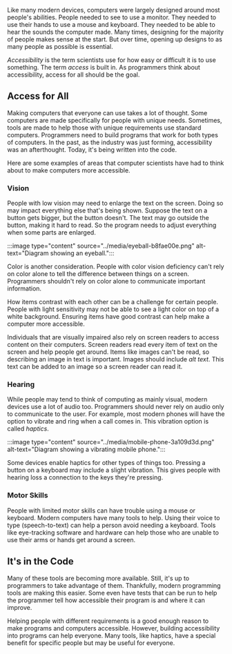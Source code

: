 Like many modern devices, computers were largely designed around most people's abilities. People needed to see to use a monitor. They needed to use their hands to use a mouse and keyboard. They needed to be able to hear the sounds the computer made. Many times, designing for the majority of people makes sense at the start. But over time, opening up designs to as many people as possible is essential.

*Accessibility* is the term scientists use for how easy or difficult it is to use something. The term *access* is built in. As programmers think about accessibility, access for all should be the goal.

## Access for All

Making computers that everyone can use takes a lot of thought. Some computers are made specifically for people with unique needs. Sometimes, tools are made to help those with unique requirements use standard computers. Programmers need to build programs that work for both types of computers. In the past, as the industry was just forming, accessibility was an afterthought. Today, it's being written into the code.

Here are some examples of areas that computer scientists have had to think about to make computers more accessible.

### Vision

People with low vision may need to enlarge the text on the screen. Doing so may impact everything else that's being shown. Suppose the text on a button gets bigger, but the button doesn't. The text may go outside the button, making it hard to read. So the program needs to adjust everything when some parts are enlarged.

:::image type="content" source="../media/eyeball-b8fae00e.png" alt-text="Diagram showing an eyeball.":::


Color is another consideration. People with color vision deficiency can't rely on color alone to tell the difference between things on a screen. Programmers shouldn't rely on color alone to communicate important information.

How items contrast with each other can be a challenge for certain people. People with light sensitivity may not be able to see a light color on top of a white background. Ensuring items have good contrast can help make a computer more accessible.

Individuals that are visually impaired also rely on screen readers to access content on their computers. Screen readers read every item of text on the screen and help people get around. Items like images can't be read, so describing an image in text is important. Images should include *alt text*. This text can be added to an image so a screen reader can read it.

### Hearing

While people may tend to think of computing as mainly visual, modern devices use a lot of audio too. Programmers should never rely on audio only to communicate to the user. For example, most modern phones will have the option to vibrate and ring when a call comes in. This vibration option is called *haptics*.

:::image type="content" source="../media/mobile-phone-3a109d3d.png" alt-text="Diagram showing a vibrating mobile phone.":::


Some devices enable haptics for other types of things too. Pressing a button on a keyboard may include a slight vibration. This gives people with hearing loss a connection to the keys they're pressing.

### Motor Skills

People with limited motor skills can have trouble using a mouse or keyboard. Modern computers have many tools to help. Using their voice to type (speech-to-text) can help a person avoid needing a keyboard. Tools like eye-tracking software and hardware can help those who are unable to use their arms or hands get around a screen.

## It's in the Code

Many of these tools are becoming more available. Still, it's up to programmers to take advantage of them. Thankfully, modern programming tools are making this easier. Some even have tests that can be run to help the programmer tell how accessible their program is and where it can improve.

Helping people with different requirements is a good enough reason to make programs and computers accessible. However, building accessibility into programs can help everyone. Many tools, like haptics, have a special benefit for specific people but may be useful for everyone.
